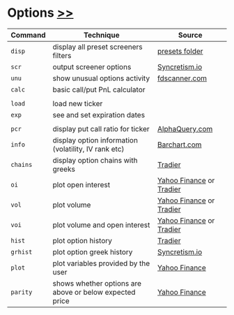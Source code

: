 # Options [>>](https://gamestonkterminal.github.io/GamestonkTerminal/options/)

Command|Technique|Source
------ | ------------|---
`disp`          |display all preset screeners filters | [presets folder](/gamestonk_terminal/options/presets/)
`scr`           |output screener options | [Syncretism.io](https://ops.syncretism.io)
`unu`           |show unusual options activity | [fdscanner.com](www.fdscreener.com)
`calc`          |basic call/put PnL calculator |
||
`load`          |load new ticker |
`exp`           |see and set expiration dates |
||
`pcr`           |display put call ratio for ticker | [AlphaQuery.com](www.alphaquery.com)
`info`          |display option information (volatility, IV rank etc) | [Barchart.com](www.barchart.com)
`chains`        |display option chains with greeks | [Tradier](https://tradier.com)
`oi`            |plot open interest | [Yahoo Finance](https://finance.yahoo.com) or [Tradier](https://tradier.com)
`vol`           |plot volume | [Yahoo Finance](https://finance.yahoo.com) or [Tradier](https://tradier.com)
`voi`           |plot volume and open interest | [Yahoo Finance](https://finance.yahoo.com) or [Tradier](https://tradier.com)
`hist`          |plot option history | [Tradier](https://tradier.com)
`grhist`        |plot option greek history | [Syncretism.io](https://ops.syncretism.io)
`plot`          |plot variables provided by the user | [Yahoo Finance](https://finance.yahoo.com)
`parity`        |shows whether options are above or below expected price | [Yahoo Finance](https://finance.yahoo.com)
